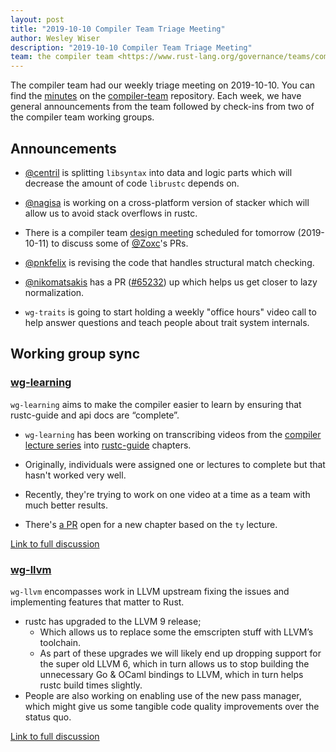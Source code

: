 ```yaml
---
layout: post
title: "2019-10-10 Compiler Team Triage Meeting"
author: Wesley Wiser
description: "2019-10-10 Compiler Team Triage Meeting"
team: the compiler team <https://www.rust-lang.org/governance/teams/compiler>
---
```


The compiler team had our weekly triage meeting on 2019-10-10.
You can find the [minutes](https://rust-lang.github.io/compiler-team/minutes/triage-meeting/2019-10-10/) on the [compiler-team](https://github.com/rust-lang/compiler-team) repository.
Each week, we have general announcements from the team followed by check-ins from two of the compiler team working groups.

## Announcements

- [@centril](https://github.com/centril) is splitting `libsyntax` into data and logic parts which will decrease the amount of code `librustc` depends on.

- [@nagisa](https://github.com/nagisa) is working on a cross-platform version of stacker which will allow us to avoid stack overflows in rustc.

- There is a compiler team [design meeting](https://rust-lang.github.io/compiler-team/minutes/design-meeting/2019-10-11-DepGraph-persistence-PR62038/) scheduled for tomorrow (2019-10-11) to discuss some of [@Zoxc](https://github.com/zoxc)'s PRs.

- [@pnkfelix](https://github.com/pnkfelix) is revising the code that handles structural match checking.

- [@nikomatsakis](https://github.com/nikomatsakis) has a PR ([#65232](https://github.com/rust-lang/rust/issues/65232)) up which helps us get closer to lazy normalization.

- `wg-traits` is going to start holding a weekly "office hours" video call to help answer questions and teach people about trait system internals.

## Working group sync

### [wg-learning](https://rust-lang.github.io/compiler-team/working-groups/learning/)

`wg-learning` aims to make the compiler easier to learn by ensuring that rustc-guide and api docs are “complete”.

- `wg-learning` has been working on transcribing videos from the [compiler lecture series](https://www.youtube.com/watch?v=elBxMRSNYr4&list=PL85XCvVPmGQhOL-J2Ng7qlPvDVOwYpGTN) into [rustc-guide](https://rust-lang.github.io/rustc-guide/) chapters.

- Originally, individuals were assigned one or lectures to complete but that hasn't worked very well.

- Recently, they're trying to work on one video at a time as a team with much better results.

- There's [a PR](https://paper.dropbox.com/doc/Ty-lecture-summary--Almbjo_id6n8CKrOHlsTMG2dAg-4jFj9bVOLlW7uhIOWHITX) open for a new chapter based on the `ty` lecture.

[Link to full discussion](https://rust-lang.zulipchat.com/#narrow/stream/131828-t-compiler/topic/weekly.20meeting.202019-10-10.20.2354818/near/177816515)

### [wg-llvm](https://rust-lang.github.io/compiler-team/working-groups/llvm/)

`wg-llvm` encompasses work in LLVM upstream fixing the issues and implementing features that matter to Rust.

- rustc has upgraded to the LLVM 9 release;
  - Which allows us to replace some the emscripten stuff with LLVM’s toolchain.
  - As part of these upgrades we will likely end up dropping support for the super old LLVM 6, which in turn allows us to stop building the unnecessary Go & OCaml bindings to LLVM, which in turn helps rustc build times slightly.
- People are also working on enabling use of the new pass manager, which might give us some tangible code quality improvements over the status quo.

[Link to full discussion](https://rust-lang.zulipchat.com/#narrow/stream/131828-t-compiler/topic/weekly.20meeting.202019-10-10.20.2354818/near/177817116)
